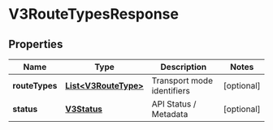 
# V3RouteTypesResponse

## Properties
Name | Type | Description | Notes
------------ | ------------- | ------------- | -------------
**routeTypes** | [**List&lt;V3RouteType&gt;**](V3RouteType.md) | Transport mode identifiers |  [optional]
**status** | [**V3Status**](V3Status.md) | API Status / Metadata |  [optional]



